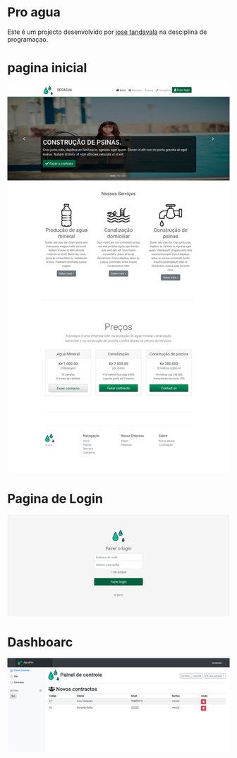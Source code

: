 # Pro agua

Este é um projecto desenvolvido por [jose tandavala](https://github.com/tandavala) na desciplina de programaçao.

# pagina inicial

![Pagina inicial](1.png)

# Pagina de Login

![Pagina de login](2.png)

# Dashboarc

![Dashboard](3.png)
